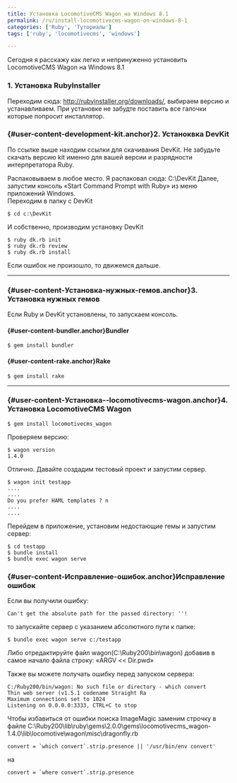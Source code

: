 ```yaml
---
title: Установка LocomotiveCMS Wagon на Windows 8.1
permalink: /ru/install-locomotivecms-wagon-on-windows-8-1
categories: ['Ruby', 'Туториалы']
tags: ['ruby', 'locomotivecms', 'windows']

---
```


Сегодня я расскажу как легко и непринуженно установить LocomotiveCMS Wagon на Windows 8.1
<!--more-->

### 1. Установка RubyInstaller

Переходим сюда: <http://rubyinstaller.org/downloads/>, выбираем версию и устанавливаем. При установке не забудте поставить все галочки которые попросит инсталлятор.

### [][1]{#user-content-development-kit.anchor}2. Устаноквка DevKit

По ссылке выше находим ссылки для скачивания DevKit. Не забудьте скачать версию kit именно для вашей версии и разрядности интерпретатора Ruby.

Распаковываем в любое место. Я распаковал сюда: C:\DevKit Далее, запустим консоль &#171;Start Command Prompt with Ruby&#187; из меню приложений Windows.  
Переходим в папку с DevKit

```
$ cd c:\DevKit

```

И собственно, производим установку DevKit

```
$ ruby dk.rb init
$ ruby dk.rb review
$ ruby dk.rb install
```

Если ошибок не произошло, то движемся дальше.

* * *

### [][2]{#user-content-Установка-нужных-гемов.anchor}3. Установка нужных гемов

Если Ruby и DevKit установлены, то запускаем консоль.

#### [][3]{#user-content-bundler.anchor}Bundler

```
$ gem install bundler
```

#### [][4]{#user-content-rake.anchor}Rake

```
$ gem install rake
```

* * *

### [][5]{#user-content-Установка--locomotivecms-wagon.anchor}4. Установка LocomotiveCMS Wagon

```
$ gem install locomotivecms_wagon
```

Проверяем версию:

```
$ wagon version
1.4.0
```

Отлично. Давайте создадим тестовый проект и запустим сервер.

```
$ wagon init testapp
....
....
Do you prefer HAML templates ? n
....
....
```

Перейдем в приложение, установим недостающие гемы и запустим сервер:

```
$ cd testapp
$ bundle install
$ bundle exec wagon serve
```

### [][6]{#user-content-Исправление-ошибок.anchor}Исправление ошибок

Если вы получили ошибку:

```
Can't get the absolute path for the passed directory: ''!
```

то запускайте сервер с указанием абсолютного пути к папке:

```
$ bundle exec wagon serve с:/testapp
```

Либо отредактируйте файл wagon(C:\Ruby200\bin\wagon) добавив в самое начало файла строку: &#171;ARGV << Dir.pwd&#187;

Также вы можете получать ошибку перед запуском сервера:

```
C:/Ruby200/bin/wagon: No such file or directory - which convert
Thin web server (v1.5.1 codename Straight Ra
Maximum connections set to 1024
Listening on 0.0.0.0:3333, CTRL+C to stop
```

Чтобы избавиться от ошибки поиска ImageMagic заменим строчку в файле C:\Ruby200\lib\ruby\gems\2.0.0\gems\locomotivecms_wagon-1.4.0\lib\locomotive\wagon\misc\dragonfly.rb

```
convert = `which convert`.strip.presence || '/usr/bin/env convert' 
```

на

```
convert = `where convert`.strip.presence
```

 [1]: https://gist.github.com/istickz/9475935#development-kit
 [2]: https://gist.github.com/istickz/9475935#Установка-нужных-гемов
 [3]: https://gist.github.com/istickz/9475935#bundler
 [4]: https://gist.github.com/istickz/9475935#rake
 [5]: https://gist.github.com/istickz/9475935#Установка--locomotivecms-wagon
 [6]: https://gist.github.com/istickz/9475935#Исправление-ошибок